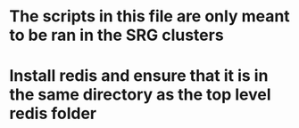 # The scripts in this file are only meant to be ran in the SRG clusters

# Install redis and ensure that it is in the same directory as the top level redis folder 

